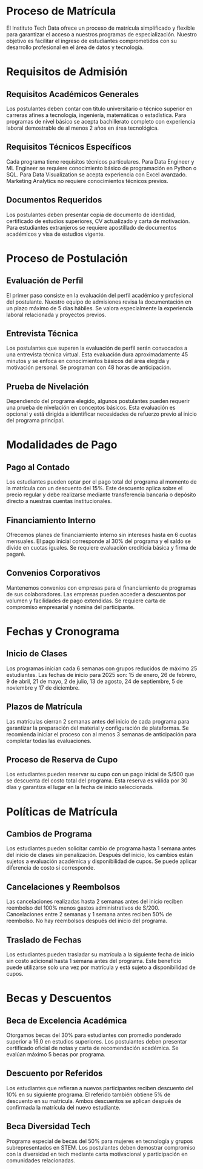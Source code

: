 # Proceso de Matrícula

El Instituto Tech Data ofrece un proceso de matrícula simplificado y flexible para garantizar el acceso a nuestros programas de especialización. Nuestro objetivo es facilitar el ingreso de estudiantes comprometidos con su desarrollo profesional en el área de datos y tecnología.

# Requisitos de Admisión

## Requisitos Académicos Generales

Los postulantes deben contar con título universitario o técnico superior en carreras afines a tecnología, ingeniería, matemáticas o estadística. Para programas de nivel básico se acepta bachillerato completo con experiencia laboral demostrable de al menos 2 años en área tecnológica.

## Requisitos Técnicos Específicos

Cada programa tiene requisitos técnicos particulares. Para Data Engineer y ML Engineer se requiere conocimiento básico de programación en Python o SQL. Para Data Visualization se acepta experiencia con Excel avanzado. Marketing Analytics no requiere conocimientos técnicos previos.

## Documentos Requeridos

Los postulantes deben presentar copia de documento de identidad, certificado de estudios superiores, CV actualizado y carta de motivación. Para estudiantes extranjeros se requiere apostillado de documentos académicos y visa de estudios vigente.

# Proceso de Postulación

## Evaluación de Perfil

El primer paso consiste en la evaluación del perfil académico y profesional del postulante. Nuestro equipo de admisiones revisa la documentación en un plazo máximo de 5 días hábiles. Se valora especialmente la experiencia laboral relacionada y proyectos previos.

## Entrevista Técnica

Los postulantes que superen la evaluación de perfil serán convocados a una entrevista técnica virtual. Esta evaluación dura aproximadamente 45 minutos y se enfoca en conocimientos básicos del área elegida y motivación personal. Se programan con 48 horas de anticipación.

## Prueba de Nivelación

Dependiendo del programa elegido, algunos postulantes pueden requerir una prueba de nivelación en conceptos básicos. Esta evaluación es opcional y está dirigida a identificar necesidades de refuerzo previo al inicio del programa principal.

# Modalidades de Pago

## Pago al Contado

Los estudiantes pueden optar por el pago total del programa al momento de la matrícula con un descuento del 15%. Este descuento aplica sobre el precio regular y debe realizarse mediante transferencia bancaria o depósito directo a nuestras cuentas institucionales.

## Financiamiento Interno

Ofrecemos planes de financiamiento interno sin intereses hasta en 6 cuotas mensuales. El pago inicial corresponde al 30% del programa y el saldo se divide en cuotas iguales. Se requiere evaluación crediticia básica y firma de pagaré.

## Convenios Corporativos

Mantenemos convenios con empresas para el financiamiento de programas de sus colaboradores. Las empresas pueden acceder a descuentos por volumen y facilidades de pago extendidas. Se requiere carta de compromiso empresarial y nómina del participante.

# Fechas y Cronograma

## Inicio de Clases

Los programas inician cada 6 semanas con grupos reducidos de máximo 25 estudiantes. Las fechas de inicio para 2025 son: 15 de enero, 26 de febrero, 9 de abril, 21 de mayo, 2 de julio, 13 de agosto, 24 de septiembre, 5 de noviembre y 17 de diciembre.

## Plazos de Matrícula

Las matrículas cierran 2 semanas antes del inicio de cada programa para garantizar la preparación del material y configuración de plataformas. Se recomienda iniciar el proceso con al menos 3 semanas de anticipación para completar todas las evaluaciones.

## Proceso de Reserva de Cupo

Los estudiantes pueden reservar su cupo con un pago inicial de S/500 que se descuenta del costo total del programa. Esta reserva es válida por 30 días y garantiza el lugar en la fecha de inicio seleccionada.

# Políticas de Matrícula

## Cambios de Programa

Los estudiantes pueden solicitar cambio de programa hasta 1 semana antes del inicio de clases sin penalización. Después del inicio, los cambios están sujetos a evaluación académica y disponibilidad de cupos. Se puede aplicar diferencia de costo si corresponde.

## Cancelaciones y Reembolsos

Las cancelaciones realizadas hasta 2 semanas antes del inicio reciben reembolso del 100% menos gastos administrativos de S/200. Cancelaciones entre 2 semanas y 1 semana antes reciben 50% de reembolso. No hay reembolsos después del inicio del programa.

## Traslado de Fechas

Los estudiantes pueden trasladar su matrícula a la siguiente fecha de inicio sin costo adicional hasta 1 semana antes del programa. Este beneficio puede utilizarse solo una vez por matrícula y está sujeto a disponibilidad de cupos.

# Becas y Descuentos

## Beca de Excelencia Académica

Otorgamos becas del 30% para estudiantes con promedio ponderado superior a 16.0 en estudios superiores. Los postulantes deben presentar certificado oficial de notas y carta de recomendación académica. Se evalúan máximo 5 becas por programa.

## Descuento por Referidos

Los estudiantes que refieran a nuevos participantes reciben descuento del 10% en su siguiente programa. El referido también obtiene 5% de descuento en su matrícula. Ambos descuentos se aplican después de confirmada la matrícula del nuevo estudiante.

## Beca Diversidad Tech

Programa especial de becas del 50% para mujeres en tecnología y grupos subrepresentados en STEM. Los postulantes deben demostrar compromiso con la diversidad en tech mediante carta motivacional y participación en comunidades relacionadas.